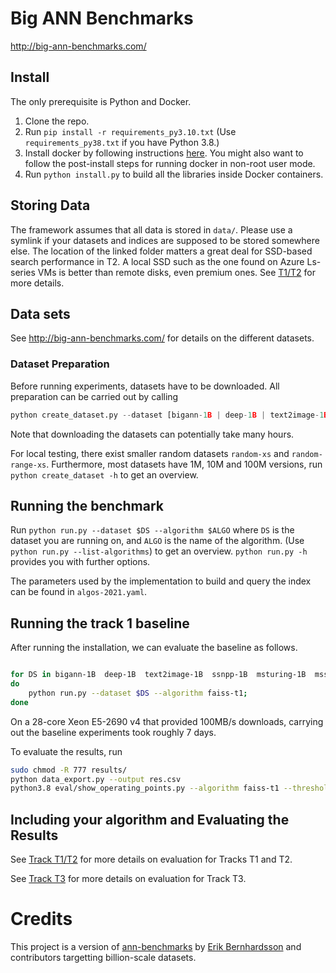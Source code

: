 # Big ANN Benchmarks

<http://big-ann-benchmarks.com/>

## Install

The only prerequisite is Python and Docker. 

1. Clone the repo.
2. Run `pip install -r requirements_py3.10.txt` (Use `requirements_py38.txt` if you have Python 3.8.)
3. Install docker by following instructions [here](https://docs.docker.com/engine/install/ubuntu/).
You might also want to follow the post-install steps for running docker in non-root user mode.
3. Run `python install.py` to build all the libraries inside Docker containers.

## Storing Data

The framework assumes that all data is stored in `data/`.
Please use a symlink if your datasets and indices are supposed to be stored somewhere else.
The location of the linked folder matters a great deal for SSD-based search performance in T2. 
A local SSD such as the one found on Azure Ls-series VMs is better than remote disks, even premium ones.
See [T1/T2](t1_t2/README.md) for more details.

## Data sets

See <http://big-ann-benchmarks.com/> for details on the different datasets.

### Dataset Preparation

Before running experiments, datasets have to be downloaded. All preparation can be carried out by calling

```python
python create_dataset.py --dataset [bigann-1B | deep-1B | text2image-1B | ssnpp-1B | msturing-1B | msspacev-1B]
```

Note that downloading the datasets can potentially take many hours.

For local testing, there exist smaller random datasets `random-xs` and `random-range-xs`. 
Furthermore, most datasets have 1M, 10M and 100M versions, run `python create_dataset -h` to get an overview.


## Running the benchmark

Run `python run.py --dataset $DS --algorithm $ALGO` where `DS` is the dataset you are running on,
and `ALGO` is the name of the algorithm. (Use `python run.py --list-algorithms`) to get an overview.
`python run.py -h` provides you with further options.

The parameters used by the implementation to build and query the index can be found in `algos-2021.yaml`.

## Running the track 1 baseline
After running the installation, we can evaluate the baseline as follows.

```bash

for DS in bigann-1B  deep-1B  text2image-1B  ssnpp-1B  msturing-1B  msspacev-1B;
do
    python run.py --dataset $DS --algorithm faiss-t1;
done
```

On a 28-core Xeon E5-2690 v4 that provided 100MB/s downloads, carrying out the baseline experiments took roughly 7 days.

To evaluate the results, run
```bash
sudo chmod -R 777 results/
python data_export.py --output res.csv
python3.8 eval/show_operating_points.py --algorithm faiss-t1 --threshold 10000
```

## Including your algorithm and Evaluating the Results

See [Track T1/T2](t1_t2/README.md) for more details on evaluation for Tracks T1 and T2.

See [Track T3](t3/README.md) for more details on evaluation for Track T3.

# Credits

This project is a version of [ann-benchmarks](https://github.com/erikbern/ann-benchmarks) by [Erik Bernhardsson](https://erikbern.com/) and contributors targetting billion-scale datasets.
